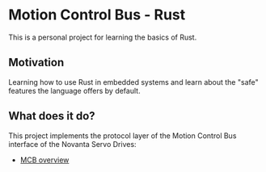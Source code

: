 
# Motion Control Bus - Rust

 This is a personal project for learning the basics of Rust.

 ## Motivation
 Learning how to use Rust in embedded systems and learn about the "safe" features the language offers by default.

 ## What does it do?

 This project implements the protocol layer of the Motion Control Bus interface of the Novanta Servo Drives:
 
 * [MCB overview](https://drives.novantamotion.com/cap-core/mcb-overview)


